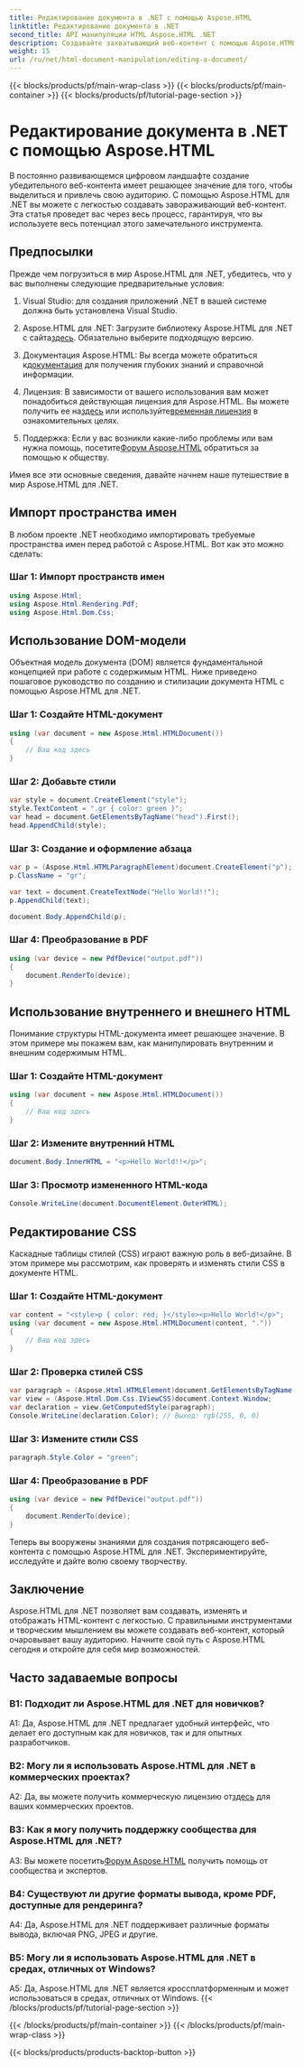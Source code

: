 ```yaml
---
title: Редактирование документа в .NET с помощью Aspose.HTML
linktitle: Редактирование документа в .NET
second_title: API манипуляции HTML Aspose.HTML .NET
description: Создавайте захватывающий веб-контент с помощью Aspose.HTML для .NET. Узнайте, как манипулировать HTML, CSS и многим другим.
weight: 15
url: /ru/net/html-document-manipulation/editing-a-document/
---
```


{{< blocks/products/pf/main-wrap-class >}}
{{< blocks/products/pf/main-container >}}
{{< blocks/products/pf/tutorial-page-section >}}

# Редактирование документа в .NET с помощью Aspose.HTML


В постоянно развивающемся цифровом ландшафте создание убедительного веб-контента имеет решающее значение для того, чтобы выделиться и привлечь свою аудиторию. С помощью Aspose.HTML для .NET вы можете с легкостью создавать завораживающий веб-контент. Эта статья проведет вас через весь процесс, гарантируя, что вы используете весь потенциал этого замечательного инструмента.

## Предпосылки

Прежде чем погрузиться в мир Aspose.HTML для .NET, убедитесь, что у вас выполнены следующие предварительные условия:

1. Visual Studio: для создания приложений .NET в вашей системе должна быть установлена Visual Studio.

2. Aspose.HTML для .NET: Загрузите библиотеку Aspose.HTML для .NET с сайта[здесь](https://releases.aspose.com/html/net/). Обязательно выберите подходящую версию.

3.  Документация Aspose.HTML: Вы всегда можете обратиться к[документация](https://reference.aspose.com/html/net/) для получения глубоких знаний и справочной информации.

4.  Лицензия: В зависимости от вашего использования вам может понадобиться действующая лицензия для Aspose.HTML. Вы можете получить ее на[здесь](https://purchase.aspose.com/buy) или используйте[временная лицензия](https://purchase.aspose.com/temporary-license/) в ознакомительных целях.

5.  Поддержка: Если у вас возникли какие-либо проблемы или вам нужна помощь, посетите[Форум Aspose.HTML](https://forum.aspose.com/) обратиться за помощью к обществу.

Имея все эти основные сведения, давайте начнем наше путешествие в мир Aspose.HTML для .NET.

## Импорт пространства имен

В любом проекте .NET необходимо импортировать требуемые пространства имен перед работой с Aspose.HTML. Вот как это можно сделать:

### Шаг 1: Импорт пространств имен

```csharp
using Aspose.Html;
using Aspose.Html.Rendering.Pdf;
using Aspose.Html.Dom.Css;
```

## Использование DOM-модели

Объектная модель документа (DOM) является фундаментальной концепцией при работе с содержимым HTML. Ниже приведено пошаговое руководство по созданию и стилизации документа HTML с помощью Aspose.HTML для .NET.

### Шаг 1: Создайте HTML-документ

```csharp
using (var document = new Aspose.Html.HTMLDocument())
{
    // Ваш код здесь
}
```

### Шаг 2: Добавьте стили

```csharp
var style = document.CreateElement("style");
style.TextContent = ".gr { color: green }";
var head = document.GetElementsByTagName("head").First();
head.AppendChild(style);
```

### Шаг 3: Создание и оформление абзаца

```csharp
var p = (Aspose.Html.HTMLParagraphElement)document.CreateElement("p");
p.ClassName = "gr";

var text = document.CreateTextNode("Hello World!!");
p.AppendChild(text);

document.Body.AppendChild(p);
```

### Шаг 4: Преобразование в PDF

```csharp
using (var device = new PdfDevice("output.pdf"))
{
    document.RenderTo(device);
}
```

## Использование внутреннего и внешнего HTML

Понимание структуры HTML-документа имеет решающее значение. В этом примере мы покажем вам, как манипулировать внутренним и внешним содержимым HTML.

### Шаг 1: Создайте HTML-документ

```csharp
using (var document = new Aspose.Html.HTMLDocument())
{
    // Ваш код здесь
}
```

### Шаг 2: Измените внутренний HTML

```csharp
document.Body.InnerHTML = "<p>Hello World!!</p>";
```

### Шаг 3: Просмотр измененного HTML-кода

```csharp
Console.WriteLine(document.DocumentElement.OuterHTML);
```

## Редактирование CSS

Каскадные таблицы стилей (CSS) играют важную роль в веб-дизайне. В этом примере мы рассмотрим, как проверять и изменять стили CSS в документе HTML.

### Шаг 1: Создайте HTML-документ

```csharp
var content = "<style>p { color: red; }</style><p>Hello World!</p>";
using (var document = new Aspose.Html.HTMLDocument(content, "."))
{
    // Ваш код здесь
}
```

### Шаг 2: Проверка стилей CSS

```csharp
var paragraph = (Aspose.Html.HTMLElement)document.GetElementsByTagName("p").First();
var view = (Aspose.Html.Dom.Css.IViewCSS)document.Context.Window;
var declaration = view.GetComputedStyle(paragraph);
Console.WriteLine(declaration.Color); // Выход: rgb(255, 0, 0)
```

### Шаг 3: Измените стили CSS

```csharp
paragraph.Style.Color = "green";
```

### Шаг 4: Преобразование в PDF

```csharp
using (var device = new PdfDevice("output.pdf"))
{
    document.RenderTo(device);
}
```

Теперь вы вооружены знаниями для создания потрясающего веб-контента с помощью Aspose.HTML для .NET. Экспериментируйте, исследуйте и дайте волю своему творчеству.

## Заключение

Aspose.HTML для .NET позволяет вам создавать, изменять и отображать HTML-контент с легкостью. С правильными инструментами и творческим мышлением вы можете создавать веб-контент, который очаровывает вашу аудиторию. Начните свой путь с Aspose.HTML сегодня и откройте для себя мир возможностей.

## Часто задаваемые вопросы

### В1: Подходит ли Aspose.HTML для .NET для новичков?

A1: Да, Aspose.HTML для .NET предлагает удобный интерфейс, что делает его доступным как для новичков, так и для опытных разработчиков.

### В2: Могу ли я использовать Aspose.HTML для .NET в коммерческих проектах?

 A2: Да, вы можете получить коммерческую лицензию от[здесь](https://purchase.aspose.com/buy) для ваших коммерческих проектов.

### В3: Как я могу получить поддержку сообщества для Aspose.HTML для .NET?

 A3: Вы можете посетить[Форум Aspose.HTML](https://forum.aspose.com/) получить помощь от сообщества и экспертов.

### В4: Существуют ли другие форматы вывода, кроме PDF, доступные для рендеринга?

A4: Да, Aspose.HTML для .NET поддерживает различные форматы вывода, включая PNG, JPEG и другие.

### В5: Могу ли я использовать Aspose.HTML для .NET в средах, отличных от Windows?

A5: Да, Aspose.HTML для .NET является кроссплатформенным и может использоваться в средах, отличных от Windows.
{{< /blocks/products/pf/tutorial-page-section >}}

{{< /blocks/products/pf/main-container >}}
{{< /blocks/products/pf/main-wrap-class >}}

{{< blocks/products/products-backtop-button >}}

